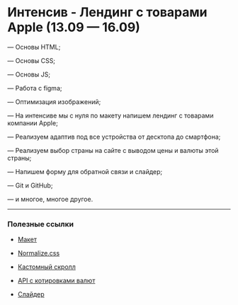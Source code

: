 # Интенсив - Лендинг с товарами Apple (13.09 — 16.09)

— Основы HTML;

— Основы CSS;

— Основы JS;

— Работа с figma;

— Оптимизация изображений;

— На интенсиве мы с нуля по макету напишем лендинг с товарами компании Apple;

— Реализуем адаптив под все устройства от десктопа до смартфона;

— Реализуем выбор страны на сайте с выводом цены и валюты этой страны;

— Напишем форму для обратной связи и слайдер;

— Git и GitHub;

— и многое, многое другое.

***

### Полезные ссылки

- [Макет](https://www.figma.com/file/JUYQAaQfjPRLySLcGNlmH9/ProApple-14-(Intensive))

- [Normalize.css](https://necolas.github.io/normalize.css/)

- [Кастомный скролл](https://grsmto.github.io/simplebar/)

- [API с котировками валют](https://apilayer.com/marketplace/fixer-api)

- [Слайдер](https://swiperjs.com/)
